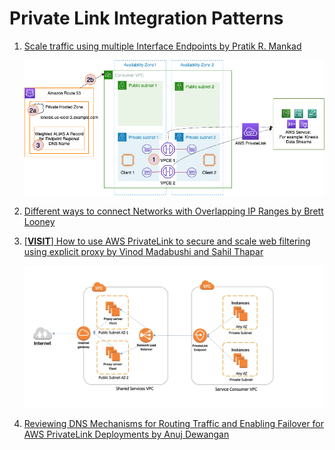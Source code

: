<h1>Private Link Integration Patterns</h1>

1. [Scale traffic using multiple Interface Endpoints by Pratik R. Mankad](https://aws.amazon.com/blogs/networking-and-content-delivery/scale-traffic-using-multiple-interface-endpoints/)

    <img src="./images/networking-private-link-multi-az.png" title="Private Link Multi-AZ" width="900"/>

1. [Different ways to connect Networks with Overlapping IP Ranges by Brett Looney](https://aws.amazon.com/blogs/networking-and-content-delivery/connecting-networks-with-overlapping-ip-ranges/)

1. [[**VISIT**] How to use AWS PrivateLink to secure and scale web filtering using explicit proxy by Vinod Madabushi and Sahil Thapar](https://aws.amazon.com/blogs/networking-and-content-delivery/how-to-use-aws-privatelink-to-secure-and-scale-web-filtering-using-explicit-proxy/)

    <img src="./images/networking-private-link-vpc-to-vpc.jpg" title="vpc to vpc connectivity using private link and nlb" width="900"/>

1. [Reviewing DNS Mechanisms for Routing Traffic and Enabling Failover for AWS PrivateLink Deployments by Anuj Dewangan](https://aws.amazon.com/blogs/apn/reviewing-dns-mechanisms-for-routing-traffic-and-enabling-failover-for-aws-privatelink-deployments/)
